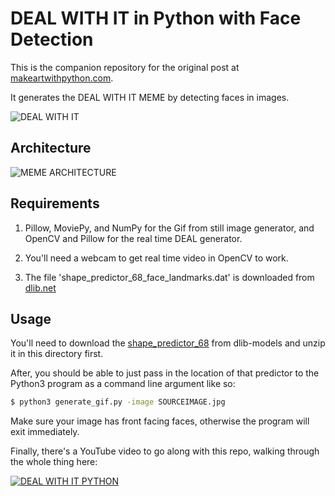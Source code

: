 # DEAL WITH IT in Python with Face Detection

This is the companion repository for the original post at [makeartwithpython.com](https://www.makeartwithpython.com/blog/deal-with-it-generator-face-recognition/).

It generates the DEAL WITH IT MEME by detecting faces in images.

![DEAL WITH IT](https://github.com/burningion/automatic-memes/blob/master/images/deal.gif?raw=true)

## Architecture

![MEME ARCHITECTURE](https://github.com/burningion/automatic-memes/blob/master/images/meme_generator_architecture.png?raw=true)

## Requirements 

1. Pillow, MoviePy, and NumPy for the Gif from still image generator, and OpenCV and Pillow for the real time DEAL generator. 

2. You'll need a webcam to get real time video in OpenCV to work.

3. The file 'shape_predictor_68_face_landmarks.dat' is downloaded from [dlib.net](http://dlib.net/files/shape_predictor_68_face_landmarks.dat.bz2)

## Usage

You'll need to download the [shape_predictor_68](https://github.com/davisking/dlib-models/blob/master/shape_predictor_68_face_landmarks.dat.bz2) from dlib-models and unzip it in this directory first.

After, you should be able to just pass in the location of that predictor to the Python3 program as a command line argument like so:

```bash
$ python3 generate_gif.py -image SOURCEIMAGE.jpg 
```

Make sure your image has front facing faces, otherwise the program will exit immediately.

Finally, there's a YouTube video to go along with this repo, walking through the whole thing here:

[![DEAL WITH IT PYTHON](https://github.com/burningion/automatic-memes/blob/master/images/deal_youtube.png?raw=true)](https://www.youtube.com/watch?v=eVhE8ioH1kw)
